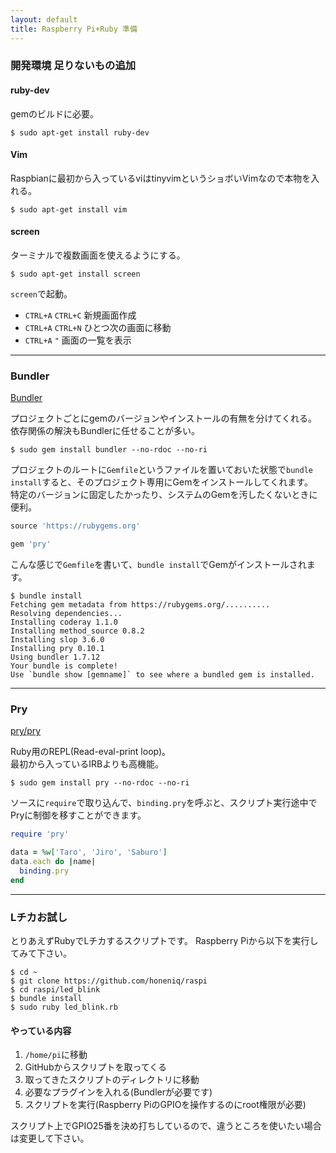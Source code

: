 ```yaml
---
layout: default  
title: Raspberry Pi+Ruby 準備
---
```


### 開発環境 足りないもの追加

#### ruby-dev

gemのビルドに必要。

~~~
$ sudo apt-get install ruby-dev
~~~

#### Vim

Raspbianに最初から入っているviはtinyvimというショボいVimなので本物を入れる。

~~~
$ sudo apt-get install vim
~~~


#### screen

ターミナルで複数画面を使えるようにする。

~~~
$ sudo apt-get install screen
~~~

``screen``で起動。

* ``CTRL+A`` ``CTRL+C`` 新規画面作成
* ``CTRL+A`` ``CTRL+N`` ひとつ次の画面に移動
* ``CTRL+A`` ``"`` 画面の一覧を表示

---

### Bundler

[Bundler](http://bundler.io/)

プロジェクトごとにgemのバージョンやインストールの有無を分けてくれる。  
依存関係の解決もBundlerに任せることが多い。

~~~
$ sudo gem install bundler --no-rdoc --no-ri
~~~

プロジェクトのルートに``Gemfile``というファイルを置いておいた状態で``bundle install``すると、そのプロジェクト専用にGemをインストールしてくれます。  
特定のバージョンに固定したかったり、システムのGemを汚したくないときに便利。

~~~ruby
source 'https://rubygems.org'

gem 'pry'
~~~

こんな感じで``Gemfile``を書いて、``bundle install``でGemがインストールされます。

~~~shellscript
$ bundle install
Fetching gem metadata from https://rubygems.org/..........
Resolving dependencies...
Installing coderay 1.1.0
Installing method_source 0.8.2
Installing slop 3.6.0
Installing pry 0.10.1
Using bundler 1.7.12
Your bundle is complete!
Use `bundle show [gemname]` to see where a bundled gem is installed.
~~~

---

### Pry

[pry/pry](https://github.com/pry/pry)

Ruby用のREPL(Read-eval-print loop)。  
最初から入っているIRBよりも高機能。

~~~
$ sudo gem install pry --no-rdoc --no-ri
~~~

ソースに``require``で取り込んで、``binding.pry``を呼ぶと、スクリプト実行途中でPryに制御を移すことができます。

~~~ruby
require 'pry'

data = %w['Taro', 'Jiro', 'Saburo']
data.each do |name|
  binding.pry
end
~~~

---

### Lチカお試し

とりあえずRubyでLチカするスクリプトです。 
Raspberry Piから以下を実行してみて下さい。

~~~
$ cd ~ 
$ git clone https://github.com/honeniq/raspi 
$ cd raspi/led_blink 
$ bundle install 
$ sudo ruby led_blink.rb 
~~~

#### やっている内容

1. ``/home/pi``に移動
2. GitHubからスクリプトを取ってくる
3. 取ってきたスクリプトのディレクトリに移動
4. 必要なプラグインを入れる(Bundlerが必要です)
5. スクリプトを実行(Raspberry PiのGPIOを操作するのにroot権限が必要)

スクリプト上でGPIO25番を決め打ちしているので、違うところを使いたい場合は変更して下さい。
